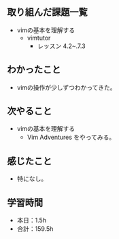 ## 取り組んだ課題一覧
- vimの基本を理解する
  -  vimtutor
     - レッスン 4.2~.7.3
## わかったこと
-  vimの操作が少しずつわかってきた。
## 次やること
- vimの基本を理解する
  -  Vim Adventures をやってみる。
## 感じたこと
- 特になし。
## 学習時間
- 本日：1.5h
- 合計：159.5h